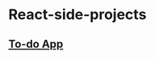 <h1>React-side-projects</h1>
<h2><a href="https://jqui-todo.netlify.app/" target="_blank">To-do App</a></h2>
